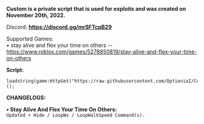 **Custom is a private script that is used for exploits and was created on November 20th, 2022.**

Discord: **https://discord.gg/mrSFTcpB29**

Supported Games:                                                                                                                                            
•  stay alive and flex your time on others -- https://www.roblox.com/games/5278850819/stay-alive-and-flex-your-time-on-others

**__Script:__**

```
loadstring(game:HttpGet("https://raw.githubusercontent.com/OptioniaI/Custom/main/main.lua"))();
```


**CHANGELOGS:**

**• Stay Alive And Flex Your Time On Others:**                                                                                                                                
`Updated + Hide / LoopWs / LoopWalkSpeed Command(s).`
